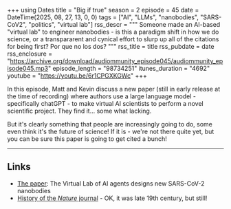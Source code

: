 +++
using Dates
title = "Big if true"
season = 2
episode = 45
date = DateTime(2025, 08, 27, 13, 0, 0)
tags = ["AI", "LLMs", "nanobodies", "SARS-CoV2", "politics", "virtual lab"]
rss_descr = """
Someone made an AI-based "virtual lab" to engineer nanobodies -
is this a paradigm shift in how we do science,
or a transpararent and cynical effort to slurp up all of the citations for being first?
Por que no los dos?
"""
rss_title = title
rss_pubdate = date
rss_enclosure = "https://archive.org/download/audiommunity_episode045/audiommunity_episode045.mp3"
episode_length = "98734251"
itunes_duration = "4692"
youtube = "https://youtu.be/6r1CPGXKGWc"
+++

In this episode, Matt and Kevin discuss a new paper
(still in early release at the time of recording)
where authors use a large language model - specifically chatGPT -
to make virtual AI scientists to perform a novel scientific project.
They find it... some what lacking.

But it's clearly something that people are increasingly going to do,
some even think it's the future of science!
If it is - we're not there quite yet,
but you can be sure this paper is going to get cited a bunch!

---

## Links

- [The paper](https://doi.org/10.1038/s41586-025-09442-9): The Virtual Lab of AI agents designs new SARS-CoV-2 nanobodies
- [History of the _Nature_ journal](https://en.wikipedia.org/wiki/Nature_(journal)#History) -
  OK, it was late 19th century, but still!

